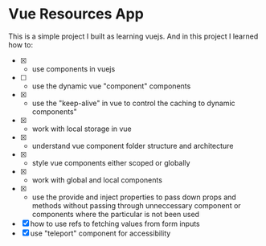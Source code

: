 # Vue Resources App

This is a simple project I built as learning vuejs. And in this project I learned how to:

* [x] - use components in vuejs
* [ ] - use the dynamic vue "component" components
* [x] - use the "keep-alive" in vue to control the caching to dynamic components"
* [x] - work with local storage in vue
* [x] - understand vue component folder structure and architecture
* [x] - style vue components either scoped or globally
* [x] - work with global and local components
* [x] - use the provide and inject properties to pass down props and methods without passing through unneccessary component or components where the particular is not been used
* [x] how to use refs to fetching values from form inputs
* [x] use "teleport" component for accessibility